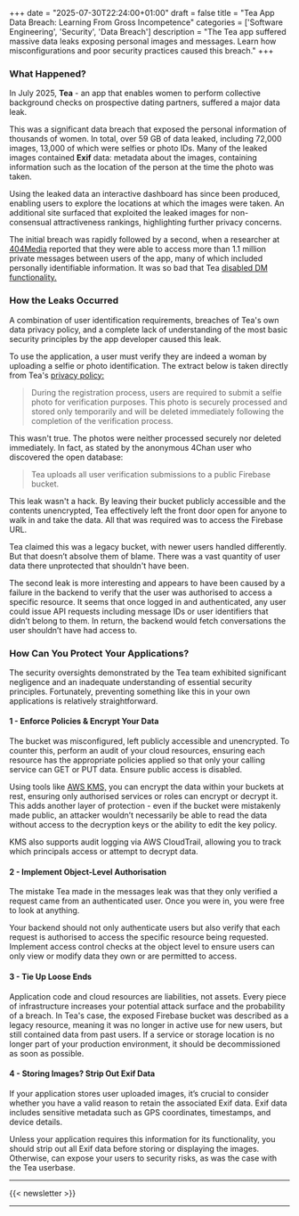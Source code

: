 +++
date = "2025-07-30T22:24:00+01:00"
draft = false
title = "Tea App Data Breach: Learning From Gross Incompetence"
categories = ['Software Engineering', 'Security', 'Data Breach']
description = "The Tea app suffered massive data leaks exposing personal images and messages. Learn how misconfigurations and poor security practices caused this breach."
+++

### What Happened?

In July 2025, **Tea** - an app that enables women to perform collective background checks on prospective dating partners, suffered a major data leak.

This was a significant data breach that exposed the personal information of thousands of women. In total, over 59 GB of data leaked, including 72,000 images, 13,000 of which were selfies or photo IDs. Many of the leaked images contained **Exif** data: metadata about the images, containing information such as the location of the person at the time the photo was taken.

Using the leaked data an interactive dashboard has since been produced, enabling users to explore the locations at which the images were taken. An additional site surfaced that exploited the leaked images for non-consensual attractiveness rankings, highlighting further privacy concerns.

The initial breach was rapidly followed by a second, when a researcher at [404Media](https://www.404media.co/a-second-tea-breach-reveals-users-dms-about-abortions-and-cheating/) reported that they were able to access more than 1.1 million private messages between users of the app, many of which included personally identifiable information. It was so bad that Tea [disabled DM functionality.](https://www.404media.co/tea-app-turns-off-dms-after-exposing-messages-about-abortions-cheating/)

### How the Leaks Occurred

A combination of user identification requirements, breaches of Tea's own data privacy policy, and a complete lack of understanding of the most basic security principles by the app developer caused this leak.

To use the application, a user must verify they are indeed a woman by uploading a selfie or photo identification. The extract below is taken directly from Tea's [privacy policy:](https://www.teaforwomen.com/privacy)

> During the registration process, users are required to submit a selfie photo for verification purposes. This photo is securely processed and stored only temporarily and will be deleted immediately following the completion of the verification process.

This wasn't true. The photos were neither processed securely nor deleted immediately. In fact, as stated by the anonymous 4Chan user who discovered the open database:

> Tea uploads all user verification submissions to a public Firebase bucket.

This leak wasn't a hack. By leaving their bucket publicly accessible and the contents unencrypted, Tea effectively left the front door open for anyone to walk in and take the data. All that was required was to access the Firebase URL.

Tea claimed this was a legacy bucket, with newer users handled differently. But that doesn’t absolve them of blame. There was a vast quantity of user data there unprotected that shouldn't have been.

The second leak is more interesting and appears to have been caused by a failure in the backend to verify that the user was authorised to access a specific resource. It seems that once logged in and authenticated, any user could issue API requests including message IDs or user identifiers that didn’t belong to them. In return, the backend would fetch conversations the user shouldn’t have had access to.

### How Can You Protect Your Applications?

The security oversights demonstrated by the Tea team exhibited significant negligence and an inadequate understanding of essential security principles. Fortunately, preventing something like this in your own applications is relatively straightforward.

#### 1 - Enforce Policies & Encrypt Your Data

The bucket was misconfigured, left publicly accessible and unencrypted. To counter this, perform an audit of your cloud resources, ensuring each resource has the appropriate policies applied so that only your calling service can GET or PUT data. Ensure public access is disabled.

Using tools like [AWS KMS,](https://aws.amazon.com/kms/) you can encrypt the data within your buckets at rest, ensuring only authorised services or roles can encrypt or decrypt it. This adds another layer of protection - even if the bucket were mistakenly made public, an attacker wouldn’t necessarily be able to read the data without access to the decryption keys or the ability to edit the key policy.

KMS also supports audit logging via AWS CloudTrail, allowing you to track which principals access or attempt to decrypt data.

#### 2 - Implement Object-Level Authorisation

The mistake Tea made in the messages leak was that they only verified a request came from an authenticated user. Once you were in, you were free to look at anything.

Your backend should not only authenticate users but also verify that each request is authorised to access the specific resource being requested. Implement access control checks at the object level to ensure users can only view or modify data they own or are permitted to access.

#### 3 - Tie Up Loose Ends

Application code and cloud resources are liabilities, not assets. Every piece of infrastructure increases your potential attack surface and the probability of a breach. In Tea's case, the exposed Firebase bucket was described as a legacy resource, meaning it was no longer in active use for new users, but still contained data from past users. If a service or storage location is no longer part of your production environment, it should be decommissioned as soon as possible.

#### 4 - Storing Images? Strip Out Exif Data

If your application stores user uploaded images, it’s crucial to consider whether you have a valid reason to retain the associated Exif data. Exif data includes sensitive metadata such as GPS coordinates, timestamps, and device details.

Unless your application requires this information for its functionality, you should strip out all Exif data before storing or displaying the images. Otherwise, can expose your users to security risks, as was the case with the Tea userbase.

---

{{< newsletter >}}

---
